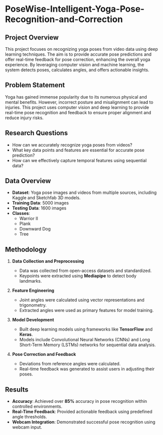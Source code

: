 # PoseWise-Intelligent-Yoga-Pose-Recognition-and-Correction


## Project Overview

This project focuses on recognizing yoga poses from video data using deep learning techniques. The aim is to provide accurate pose predictions and offer real-time feedback for pose correction, enhancing the overall yoga experience. By leveraging computer vision and machine learning, the system detects poses, calculates angles, and offers actionable insights.

## Problem Statement

Yoga has gained immense popularity due to its numerous physical and mental benefits. However, incorrect posture and misalignment can lead to injuries. This project uses computer vision and deep learning to provide real-time pose recognition and feedback to ensure proper alignment and reduce injury risks.


## Research Questions

- How can we accurately recognize yoga poses from videos?
- What key data points and features are essential for accurate pose prediction?
- How can we effectively capture temporal features using sequential data?


## Data Overview

- **Dataset**: Yoga pose images and videos from multiple sources, including Kaggle and Sketchfab 3D models.
- **Training Data**: 5000 images
- **Testing Data**: 1600 images
- **Classes**:  
  - Warrior II  
  - Plank  
  - Downward Dog  
  - Tree  

## Methodology

1. **Data Collection and Preprocessing**  
    - Data was collected from open-access datasets and standardized.
    - Keypoints were extracted using **Mediapipe** to detect body landmarks.

2. **Feature Engineering**  
    - Joint angles were calculated using vector representations and trigonometry.
    - Extracted angles were used as primary features for model training.

3. **Model Development**  
    - Built deep learning models using frameworks like **TensorFlow** and **Keras**.
    - Models include Convolutional Neural Networks (CNNs) and Long Short-Term Memory (LSTMs) networks for sequential data analysis.

4. **Pose Correction and Feedback**  
    - Deviations from reference angles were calculated.
    - Real-time feedback was generated to assist users in adjusting their poses.

## Results

- **Accuracy**: Achieved over **85%** accuracy in pose recognition within controlled environments.
- **Real-Time Feedback**: Provided actionable feedback using predefined angle thresholds.
- **Webcam Integration**: Demonstrated successful pose recognition using webcam input.
